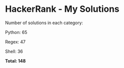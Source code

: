 # HackerRank - My Solutions

Number of solutions in each category:

Python: 65

Regex: 47

Shell: 36

**Total: 148**

